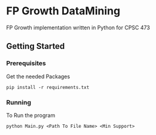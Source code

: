 # FP Growth DataMining

FP Growth implementation written in Python for CPSC 473

## Getting Started



### Prerequisites

Get the needed Packages
```
pip install -r requirements.txt
```

### Running
To Run the program

```
python Main.py <Path To File Name> <Min Support>
```
